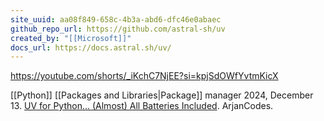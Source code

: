 ```yaml
---
site_uuid: aa08f849-658c-4b3a-abd6-dfc46e0abaec
github_repo_url: https://github.com/astral-sh/uv
created_by: "[[Microsoft]]"
docs_url: https://docs.astral.sh/uv/
---
```

https://youtube.com/shorts/_iKchC7NjEE?si=kpjSdOWfYvtmKicX

[[Python]] [[Packages and Libraries|Package]] manager
2024, December 13. [UV for Python… (Almost) All Batteries Included](http://localhost:5173/). ArjanCodes.
